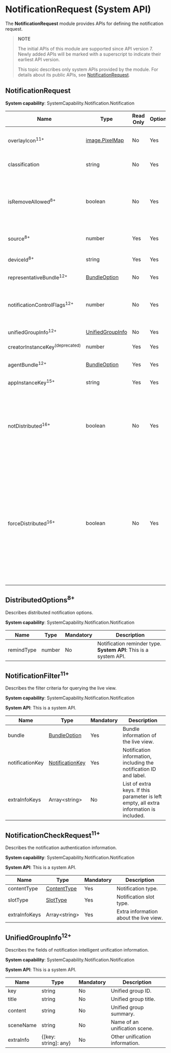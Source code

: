 # NotificationRequest (System API)

The **NotificationRequest** module provides APIs for defining the notification request.

> **NOTE**
>
> The initial APIs of this module are supported since API version 7. Newly added APIs will be marked with a superscript to indicate their earliest API version.
>
> This topic describes only system APIs provided by the module. For details about its public APIs, see [NotificationRequest](./js-apis-inner-notification-notificationRequest.md).

## NotificationRequest

**System capability**: SystemCapability.Notification.Notification

| Name                           | Type                                                   |  Read Only| Optional| Description                                                                   |
|-------------------------------| -------------------------------------------------------- | ----- | --- |-----------------------------------------------------------------------|
| overlayIcon<sup>11+</sup>      | [image.PixelMap](../apis-image-kit/js-apis-image.md#pixelmap7)             |   No | Yes | Notification overlay icon. This field is optional. The total number of bytes of image pixels cannot exceed 100 KB.<br>**System API**: This is a system API.                                                |
| classification                | string                                                   |   No | Yes | Notification category.<br>**System API**: This is a system API. Not supported currently.                              |
| isRemoveAllowed<sup>8+</sup>   | boolean                                                  |   No | Yes | Whether the notification can be removed. If a notification is not removable, it will not be deleted when the user touches the delete button below the notification, but it can still be deleted by swiping left on the notification and touching the delete button.<br>**System API**: This is a system API.<br>**Required permissions**: ohos.permission.SET_UNREMOVABLE_NOTIFICATION|
| source<sup>8+</sup>            | number                                                   |   Yes | Yes | Notification source.<br>**System API**: This is a system API. Not supported currently.                               |
| deviceId<sup>8+</sup>          | string                                                   |   Yes | Yes | Device ID of the notification source.<br>**System API**: This is a system API. Not supported currently.                      |
| representativeBundle<sup>12+</sup> | [BundleOption](js-apis-inner-notification-notificationCommonDef.md#bundleoption) | No| Yes| Information about the proxied bundle.<br>**System API**: This is a system API.|
| notificationControlFlags<sup>12+</sup>       | number                                                   |   No | Yes | Notification mode control.<br>This API can be used to reduce the notification modes of the current notification. This parameter is obtained by performing the bitwise OR operation with the enumeration of [NotificationControlFlagStatus](js-apis-notificationManager-sys.md#notificationcontrolflagstatus12).<br>**System API**: This is a system API.           |
| unifiedGroupInfo<sup>12+</sup>       | [UnifiedGroupInfo](#unifiedgroupinfo12) |   No | Yes |Intelligent notification unification information.<br>**System API**: This is a system API.|
| creatorInstanceKey<sup>(deprecated)</sup>      | number |   Yes | Yes | Creator instance key.<br>**System API**: This is a system API.|
| agentBundle<sup>12+</sup>       | [BundleOption](js-apis-inner-notification-notificationCommonDef.md#bundleoption) |   Yes | Yes | Information about the agent bundle for creating notifications.<br>**System API**: This is a system API.|
| appInstanceKey<sup>15+</sup>       | string |   Yes | Yes | Application instance key.<br>**System API**: This is a system API.|
| notDistributed<sup>16+</sup> | boolean | No| Yes| Whether notifications are not displayed in all scenarios across devices.<br>**NOTE**<br>This field is mutually exclusive with the **forceDistributed** field. When both fields are set, only the **notDistributed** field takes effect.<br>- **true**: Notifications are displayed only on the local device.<br>- **false** (default): Notifications are displayed on all collaboration devices.<br>**System API**: This is a system API.|
| forceDistributed<sup>16+</sup> | boolean | No| Yes| Whether notifications are forcibly displayed in all scenario across devices.<br>**NOTE**<br>This field takes effect only when the application is on the cross-device collaborative management list and the **notDistributed** field is not set. Check whether the **collaborationFilter** field in the **notification_config.json** file contains the UID or bundle name of the application. For details about the file configuration path, see the **NOTIFICAITON_CONFIG_FILE** property in [notification_config_parse.h](https://gitee.com/openharmony/notification_distributed_notification_service/blob/master/services/ans/include/notification_config_parse.h). If yes, the application is on the cross-device collaborative management list.<br>- **true**: Notifications are displayed on all collaboration devices.<br>- **false** (default): Notifications are displayed on the applications that are on the collaborative management list.<br>**System API**: This is a system API.|

## DistributedOptions<sup>8+</sup>

Describes distributed notification options.

**System capability**: SystemCapability.Notification.Notification

| Name                  | Type           | Mandatory| Description                              |
| ---------------------- | -------------- | ---- | ---------------------------------- |
| remindType             | number         | No  | Notification reminder type.<br>**System API**: This is a system API. |


## NotificationFilter<sup>11+</sup>

Describes the filter criteria for querying the live view.

**System capability**: SystemCapability.Notification.Notification

**System API**: This is a system API.

| Name           | Type                                  | Mandatory| Description                              |
| ----------------| ------------------------------------- | ---- | ---------------------------------- |
| bundle          | [BundleOption](js-apis-inner-notification-notificationCommonDef.md#bundleoption) | Yes  | Bundle information of the live view.|
| notificationKey | [NotificationKey](js-apis-notificationSubscribe-sys.md#notificationkey) | Yes  | Notification information, including the notification ID and label.  |
| extraInfoKeys   | Array\<string>                        | No  | List of extra keys. If this parameter is left empty, all extra information is included.|


## NotificationCheckRequest<sup>11+</sup>

Describes the notification authentication information.

**System capability**: SystemCapability.Notification.Notification

**System API**: This is a system API.

| Name         | Type                                                      | Mandatory| Description             |
| --------------| --------------------------------------------------------- | ---- | ----------------- |
| contentType   | [ContentType](js-apis-notificationManager.md#contenttype) | Yes  | Notification type.        |
| slotType      | [SlotType](js-apis-notificationManager.md#slottype)       | Yes  | Notification slot type.        |
| extraInfoKeys | Array\<string>                                            | Yes  | Extra information about the live view.|

## UnifiedGroupInfo<sup>12+</sup>

Describes the fields of notification intelligent unification information.

**System capability**: SystemCapability.Notification.Notification

**System API**: This is a system API.

| Name                  | Type           | Mandatory| Description                              |
| ---------------------- | -------------- | ---- | ---------------------------------- |
| key          | string        | No  | Unified group ID.                  |
| title  | string | No  | Unified group title.           |
| content  | string | No  | Unified group summary.             |
| sceneName          | string        | No  | Name of an unification scene.                  |
| extraInfo  | {[key: string]: any} | No  | Other unification information.           |
